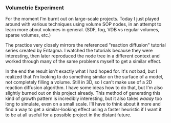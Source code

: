 ### Volumetric Experiment

For the moment I'm burnt out on large-scale projects. Today I just played around
with various techniques using volume SOP nodes, in an attempt to learn more about
volumes in general. (SDF, fog, VDB vs regular volumes, sparse volumes, etc.)

The practice very closely mirrors the referenced "reaction diffusion" tutorial series
created by Entagma. I watched the tutorials because they were interesting, then later
reproduced the node tree in a different context and worked through many of the same
problems myself to get a similar effect.

In the end the result isn't exactly what I had hoped for. It's not bad, but I realized
that I'm looking to do something similar on the surface of a model, not completely
filling a volume. Still in 3D, so I can't make use of a 2D reaction diffusion algorithm.
I have some ideas how to do that, but I'm also slightly burned out on this project
already. This method of generating this kind of growth pattern is incredibly
interesting, but it also takes _waaay_ too long to simulate, even on a small scale.
I'll have to think about it more and find a way to get a similar-looking effect using a
faster heuristic if I want it to be at all useful for a possible project in the distant
future.
